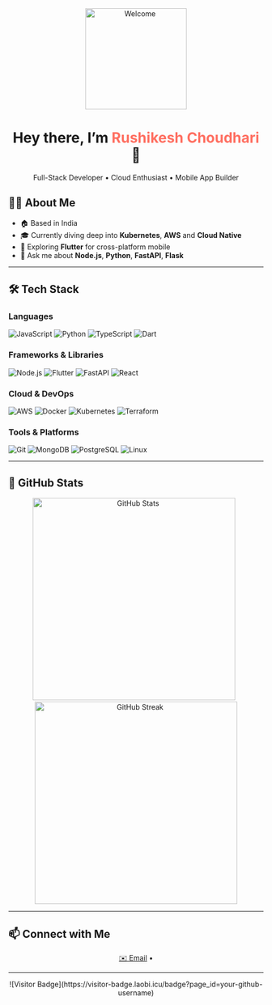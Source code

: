 <!-- Banner / Hero Section -->
<div align="center">
  <img src="https://media.giphy.com/media/M9gbBd9nbDrOTu1Mqx/giphy.gif" alt="Welcome" width="200"/>
  <h1>Hey there, I’m <span style="color:#FF6F61;">Rushikesh Choudhari</span> 👋</h1>
  <p>Full-Stack Developer • Cloud Enthusiast • Mobile App Builder</p>
</div>


## 👩‍💻 About Me
- 🏠 Based in India  
- 🎓 Currently diving deep into **Kubernetes**, **AWS** and **Cloud Native**  
- 🌱 Exploring **Flutter** for cross-platform mobile  
- 💬 Ask me about **Node.js**, **Python**, **FastAPI**, **Flask**  

---

## 🛠 **Tech Stack**

### **Languages**
![JavaScript](https://img.shields.io/badge/-JavaScript-F7DF1E?style=flat&logo=javascript&logoColor=black)
![Python](https://img.shields.io/badge/-Python-3776AB?style=flat&logo=python&logoColor=white)
![TypeScript](https://img.shields.io/badge/-TypeScript-3178C6?style=flat&logo=typescript&logoColor=white)
![Dart](https://img.shields.io/badge/-Dart-0175C2?style=flat&logo=dart&logoColor=white)

### **Frameworks & Libraries**
![Node.js](https://img.shields.io/badge/-Node.js-339933?style=flat&logo=nodedotjs&logoColor=white)
![Flutter](https://img.shields.io/badge/-Flutter-02569B?style=flat&logo=flutter&logoColor=white)
![FastAPI](https://img.shields.io/badge/-FastAPI-009688?style=flat&logo=fastapi&logoColor=white)
![React](https://img.shields.io/badge/-React-61DAFB?style=flat&logo=react&logoColor=black)

### **Cloud & DevOps**
![AWS](https://img.shields.io/badge/-AWS-232F3E?style=flat&logo=amazonaws&logoColor=FF9900)
![Docker](https://img.shields.io/badge/-Docker-2496ED?style=flat&logo=docker&logoColor=white)
![Kubernetes](https://img.shields.io/badge/-Kubernetes-326CE5?style=flat&logo=kubernetes&logoColor=white)
![Terraform](https://img.shields.io/badge/-Terraform-7B42BC?style=flat&logo=terraform&logoColor=white)

### **Tools & Platforms**
![Git](https://img.shields.io/badge/-Git-F05032?style=flat&logo=git&logoColor=white)
![MongoDB](https://img.shields.io/badge/-MongoDB-47A248?style=flat&logo=mongodb&logoColor=white)
![PostgreSQL](https://img.shields.io/badge/-PostgreSQL-4169E1?style=flat&logo=postgresql&logoColor=white)
![Linux](https://img.shields.io/badge/-Linux-FCC624?style=flat&logo=linux&logoColor=black)


---

## 🌟 GitHub Stats

<div align="center">
  <img src="https://github-readme-stats.vercel.app/api?username=your-github-username&show_icons=true&theme=radical&count_private=true&include_all_commits=true" alt="GitHub Stats" width="400"/>
  &nbsp;
  <img src="https://github-readme-streak-stats.herokuapp.com/?user=your-github-username&theme=radical" alt="GitHub Streak" width="400"/>
</div>

---

## 📫 Connect with Me

<div align="center">
  <a href="mailto:rushikeshchoudhari0374@gmail.com">✉️ Email</a> •
</div>

---

<div align="center">
  ![Visitor Badge](https://visitor-badge.laobi.icu/badge?page_id=your-github-username)
</div>
